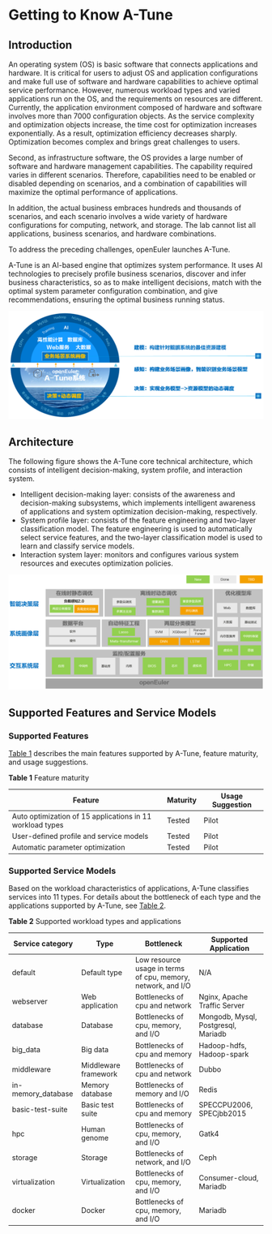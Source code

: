 # Getting to Know A-Tune

## Introduction

An operating system \(OS\) is basic software that connects applications and hardware. It is critical for users to adjust OS and application configurations and make full use of software and hardware capabilities to achieve optimal service performance. However, numerous workload types and varied applications run on the OS, and the requirements on resources are different. Currently, the application environment composed of hardware and software involves more than 7000 configuration objects. As the service complexity and optimization objects increase, the time cost for optimization increases exponentially. As a result, optimization efficiency decreases sharply. Optimization becomes complex and brings great challenges to users.

Second, as infrastructure software, the OS provides a large number of software and hardware management capabilities. The capability required varies in different scenarios. Therefore, capabilities need to be enabled or disabled depending on scenarios, and a combination of capabilities will maximize the optimal performance of applications.

In addition, the actual business embraces hundreds and thousands of scenarios, and each scenario involves a wide variety of hardware configurations for computing, network, and storage. The lab cannot list all applications, business scenarios, and hardware combinations.

To address the preceding challenges, openEuler launches A-Tune.

A-Tune is an AI-based engine that optimizes system performance. It uses AI technologies to precisely profile business scenarios, discover and infer business characteristics, so as to make intelligent decisions, match with the optimal system parameter configuration combination, and give recommendations, ensuring the optimal business running status.

![](figures/zh-cn_image_0227497000.png)

## Architecture

The following figure shows the A-Tune core technical architecture, which consists of intelligent decision-making, system profile, and interaction system.

- Intelligent decision-making layer: consists of the awareness and decision-making subsystems, which implements intelligent awareness of applications and system optimization decision-making, respectively.
- System profile layer: consists of the feature engineering and two-layer classification model. The feature engineering is used to automatically select service features, and the two-layer classification model is used to learn and classify service models.
- Interaction system layer: monitors and configures various system resources and executes optimization policies.

![](figures/zh-cn_image_0227497343.png)

## Supported Features and Service Models

### Supported Features

[Table 1](#table1919220557576)  describes the main features supported by A-Tune, feature maturity, and usage suggestions.

**Table  1**  Feature maturity

<a name="table1919220557576"></a>

| Feature                                                   | Maturity | Usage Suggestion |
| --------------------------------------------------------- | -------- | ---------------- |
| Auto optimization of 15 applications in 11 workload types | Tested   | Pilot            |
| User-defined profile and service models                   | Tested   | Pilot            |
| Automatic parameter optimization                          | Tested   | Pilot            |

### Supported Service Models

Based on the workload characteristics of applications, A-Tune classifies services into 11 types. For details about the bottleneck of each type and the applications supported by A-Tune, see  [Table 2](#table2819164611311).

**Table  2**  Supported workload types and applications

<a name="table2819164611311"></a>

| Service category   | Type                 | Bottleneck                                                   | Supported Application               |
| ------------------ | -------------------- | ------------------------------------------------------------ | ----------------------------------- |
| default            | Default type         | Low resource usage in terms of cpu, memory, network, and I/O | N/A                                 |
| webserver          | Web application      | Bottlenecks of cpu and network                               | Nginx, Apache Traffic Server        |
| database           | Database             | Bottlenecks of cpu, memory, and I/O                          | Mongodb, Mysql, Postgresql, Mariadb |
| big_data           | Big data             | Bottlenecks of cpu and memory                                | Hadoop-hdfs, Hadoop-spark           |
| middleware         | Middleware framework | Bottlenecks of cpu and network                               | Dubbo                               |
| in-memory_database | Memory database      | Bottlenecks of memory and I/O                                | Redis                               |
| basic-test-suite   | Basic test suite     | Bottlenecks of cpu and memory                                | SPECCPU2006, SPECjbb2015            |
| hpc                | Human genome         | Bottlenecks of cpu, memory, and I/O                          | Gatk4                               |
| storage            | Storage              | Bottlenecks of network, and I/O                              | Ceph                                |
| virtualization     | Virtualization       | Bottlenecks of cpu, memory, and I/O                          | Consumer-cloud, Mariadb             |
| docker             | Docker               | Bottlenecks of cpu, memory, and I/O                          | Mariadb                             |
